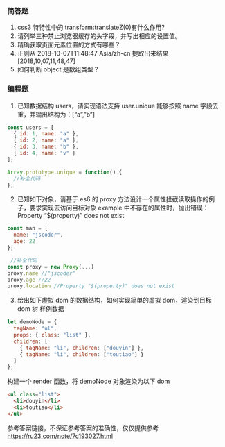 ### 简答题

1. css3 特特性中的 transform:translateZ(0)有什么作用?
2. 请列举三种禁止浏览器缓存的头字段，并写出相应的设置值。
3. 精确获取页面元素位置的方式有哪些？
4. 正则从 2018-10-07T11:48:47 Asia/zh-cn 提取出来结果[2018,10,07,11,48,47]
5. 如何判断 object 是数组类型？

### 编程题

1. 已知数据结构 users，请实现语法支持 user.unique 能够按照 name 字段去重，并输出结构为：[“a”,”b”]

```js
const users = [
  { id: 1, name: "a" },
  { id: 2, name: "a" },
  { id: 3, name: "b" },
  { id: 4, name: "v" }
];

Array.prototype.unique = function() {
  //补全代码
};
```

2. 已知如下对象，请基于 es6 的 proxy 方法设计一个属性拦截读取操作的例子，要求实现去访问目标对象 example 中不存在的属性时，抛出错误：Property “\$(property)” does not exist

```js
const man = {
  name: "jscoder",
  age: 22
};

 //补全代码
const proxy = new Proxy(...)
proxy.name //"jscoder"
proxy.age //22
proxy.location //Property "$(property)" does not exist

```

3. 给出如下虚拟 dom 的数据结构，如何实现简单的虚拟 dom，渲染到目标 dom 树
   样例数据

```js
let demoNode = {
  tagName: "ul",
  props: { class: "list" },
  children: [
    { tagName: "li", children: ["douyin"] },
    { tagName: "li", children: ["toutiao"] }
  ]
};
```

构建一个 render 函数，将 demoNode 对象渲染为以下 dom

```html
<ul class="list">
  <li>douyin</li>
  <li>toutiao</li>
</ul>
```

参考答案链接，不保证参考答案的准确性，仅仅提供参考
https://ru23.com/note/7c193027.html
